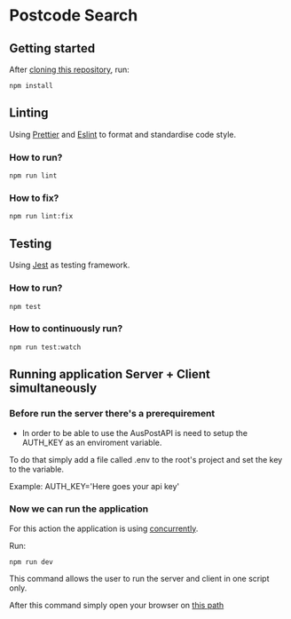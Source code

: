 # Postcode Search

## Getting started

After [cloning this repository](https://help.github.com/en/articles/cloning-a-repository), run:

```shell
npm install
```

## Linting

Using [Prettier](https://prettier.io/) and  [Eslint](https://eslint.org/) to format and standardise code style.

### How to run?

```shell
npm run lint
```

### How to fix?

```shell
npm run lint:fix
```

## Testing

Using [Jest](https://jestjs.io/) as testing framework.

### How to run?

```shell
npm test
```

### How to continuously run?

```shell
npm run test:watch
```
## Running application Server + Client simultaneously

### Before run the server there's a prerequirement

* In order to be able to use the AusPostAPI is need to setup the AUTH_KEY as an enviroment variable.

To do that simply add a file called .env to the root's project and set the key to the variable.

Example: AUTH_KEY='Here goes your api key'

### Now we can run the application

For this action the application is using [concurrently](https://www.npmjs.com/package/concurrently).

Run:

```shell
npm run dev
```
This command allows the user to run the server and client in one script only.

After this command simply open your browser on [this path](http://localhost:1234)
